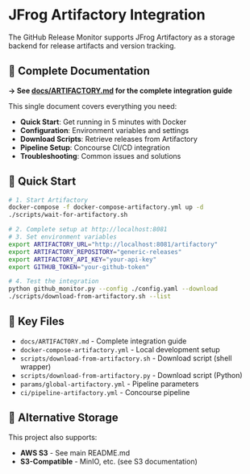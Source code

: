 # JFrog Artifactory Integration

The GitHub Release Monitor supports JFrog Artifactory as a storage backend for release artifacts and version tracking.

## 📖 Complete Documentation

**→ See [docs/ARTIFACTORY.md](docs/ARTIFACTORY.md) for the complete integration guide**

This single document covers everything you need:

- **Quick Start**: Get running in 5 minutes with Docker
- **Configuration**: Environment variables and settings
- **Download Scripts**: Retrieve releases from Artifactory
- **Pipeline Setup**: Concourse CI/CD integration
- **Troubleshooting**: Common issues and solutions

## 🚀 Quick Start

```bash
# 1. Start Artifactory
docker-compose -f docker-compose-artifactory.yml up -d
./scripts/wait-for-artifactory.sh

# 2. Complete setup at http://localhost:8081
# 3. Set environment variables
export ARTIFACTORY_URL="http://localhost:8081/artifactory"
export ARTIFACTORY_REPOSITORY="generic-releases"
export ARTIFACTORY_API_KEY="your-api-key"
export GITHUB_TOKEN="your-github-token"

# 4. Test the integration
python github_monitor.py --config ./config.yaml --download
./scripts/download-from-artifactory.sh --list
```

## 📂 Key Files

- `docs/ARTIFACTORY.md` - Complete integration guide
- `docker-compose-artifactory.yml` - Local development setup
- `scripts/download-from-artifactory.sh` - Download script (shell wrapper)
- `scripts/download-from-artifactory.py` - Download script (Python)
- `params/global-artifactory.yml` - Pipeline parameters
- `ci/pipeline-artifactory.yml` - Concourse pipeline

## 🔗 Alternative Storage

This project also supports:

- **AWS S3** - See main README.md
- **S3-Compatible** - MinIO, etc. (see S3 documentation)
